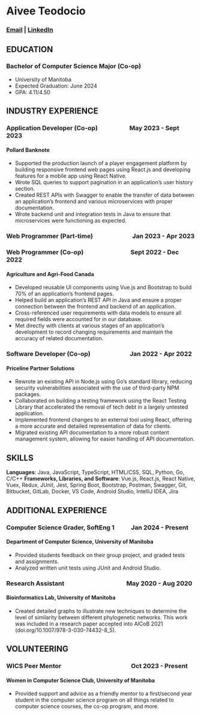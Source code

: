 # Aivee Teodocio
### [Email](mailto:aiveeteodocio@gmail.com?subject=Test) | [LinkedIn](https://www.linkedin.com/in/aivee-teodocio/)

## EDUCATION
### Bachelor of Computer Science Major (Co-op)
- University of Manitoba
- Expected Graduation: June 2024
- GPA: 4.11/4.50

## INDUSTRY EXPERIENCE
### Application Developer (Co-op) &emsp; &emsp; &emsp; &emsp; May 2023 - Sept 2023
#### Pollard Banknote
- Supported the production launch of a player engagement platform by building responsive frontend web pages using React.js and developing features for a mobile app using React Native.
- Wrote SQL queries to support pagination in an application’s user history section.
- Created REST APIs with Swagger to enable the transfer of data between an application’s frontend and various microservices with proper documentation.
- Wrote backend unit and integration tests in Java to ensure that microservices were functioning as expected.

### Web Programmer (Part-time) &emsp; &emsp; &emsp; &emsp; &emsp; Jan 2023 - Apr 2023
### Web Programmer (Co-op) &emsp; &emsp; &emsp; &emsp; &emsp; &emsp; Sept 2022 - Dec 2022
#### Agriculture and Agri-Food Canada
- Developed reusable UI components using Vue.js and Bootstrap to build 70% of an application’s frontend pages.
- Helped build an application’s REST API in Java and ensure a proper connection between the frontend and backend of an application.
- Cross-referenced user requirements with data models to ensure all required fields were accounted for in our database.
- Met directly with clients at various stages of an application’s development to record changing requirements and maintain the accuracy of related documentation.

### Software Developer (Co-op) &emsp; &emsp; &emsp; &emsp; &emsp; Jan 2022 - Apr 2022
#### Priceline Partner Solutions                   		       
- Rewrote an existing API in Node.js using Go’s standard library, reducing security vulnerabilities associated with the use of third-party NPM packages.
- Collaborated on building a testing framework using the React Testing Library that accelerated the removal of tech debt in a largely untested application.
- Implemented frontend changes to an external tool using React, offering a more accurate and detailed representation of data for clients.
- Migrated existing API documentation to a more robust content management system, allowing for easier handling of API documentation.

## SKILLS
**Languages**: Java, JavaScript, TypeScript, HTML/CSS, SQL, Python, Go, C/C++
**Frameworks, Libraries, and Software**: Vue.js, React.js, React Native, Vuex, Redux, JUnit, Jest, Spring Boot, Bootstrap, Postman, Swagger, Git, Bitbucket, GitLab, Docker, VS Code, Android Studio, IntelliJ IDEA, Jira

## ADDITIONAL EXPERIENCE
### Computer Science Grader, SoftEng 1 &emsp; &emsp; Jan 2024 - Present
#### Department of Computer Science, University of Manitoba
- Provided students feedback on their group project, and graded tests and assignments.
- Analyzed written unit tests using JUnit and Android Studio.

### Research Assistant &emsp; &emsp; &emsp; &emsp; &emsp; &emsp; &emsp; &emsp; May 2020 - Aug 2020
#### Bioinformatics Lab, University of Manitoba
- Created detailed graphs to illustrate new techniques to determine the level of similarity between different phylogenetic networks. This work was included in a research paper accepted into AlCoB 2021 (doi.org/10.1007/978-3-030-74432-8_5).

## VOLUNTEERING
### WICS Peer Mentor &emsp; &emsp; &emsp; &emsp; &emsp; &emsp; &emsp; &emsp; &emsp; Oct 2023 - Present
#### Women in Computer Science Club, University of Manitoba
- Provided support and advice as a friendly mentor to a first/second year student in the computer science program on all things related to computer science courses, the co-op program, and more.
